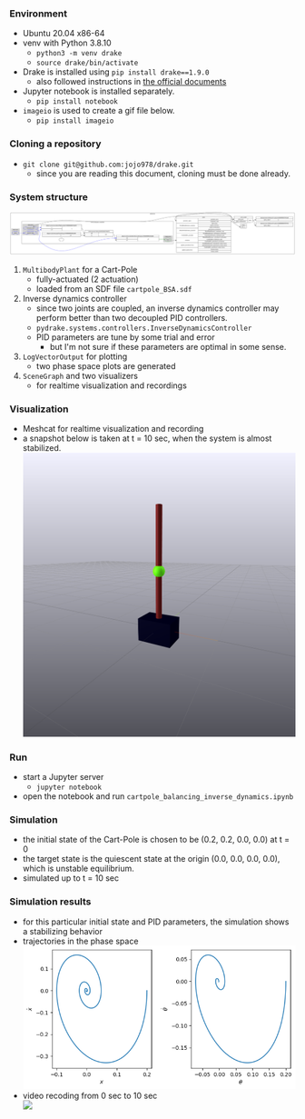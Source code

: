### Environment
- Ubuntu 20.04 x86-64
- venv with Python 3.8.10
    - `python3 -m venv drake`
    - `source drake/bin/activate`
- Drake is installed using `pip install drake==1.9.0`
    - also followed instructions in [the official documents](https://drake.mit.edu/pip.html#stable-releases) 
- Jupyter notebook is installed separately.
    - `pip install notebook`
- `imageio` is used to create a gif file below.
    - `pip install imageio`

### Cloning a repository
- `git clone git@github.com:jojo978/drake.git`
  - since you are reading this document, cloning must be done already. 

### System structure
![](./Media/system_diagram.svg)
1. `MultibodyPlant` for a Cart-Pole
   - fully-actuated (2 actuation)
   - loaded from an SDF file `cartpole_BSA.sdf`
2. Inverse dynamics controller
    - since two joints are coupled, an inverse dynamics controller may perform better than two decoupled PID controllers.
    - `pydrake.systems.controllers.InverseDynamicsController`
    - PID parameters are tune by some trial and error
        - but I'm not sure if these parameters are optimal in some sense.
3. `LogVectorOutput` for plotting
   - two phase space plots are generated
4. `SceneGraph` and two visualizers
   - for realtime visualization and recordings

### Visualization
- Meshcat for realtime visualization and recording
- a snapshot below is taken at t = 10 sec, when the system is almost stabilized.
![](./Media/meshcat.png)

### Run
- start a Jupyter server
    - `jupyter notebook`
- open the notebook and run `cartpole_balancing_inverse_dynamics.ipynb`

### Simulation
- the initial state of the Cart-Pole is chosen to be (0.2, 0.2, 0.0, 0.0) at t = 0
- the target state is the quiescent state at the origin (0.0, 0.0, 0.0, 0.0), which is unstable equilibrium.
- simulated up to t = 10 sec

### Simulation results
- for this particular initial state and PID parameters, the simulation shows a stabilizing behavior
- trajectories in the phase space<br/>
![](./Media/cartpole_trajectories.png)
- video recoding from 0 sec to 10 sec<br/>
![](./Media/cartpole.gif)
